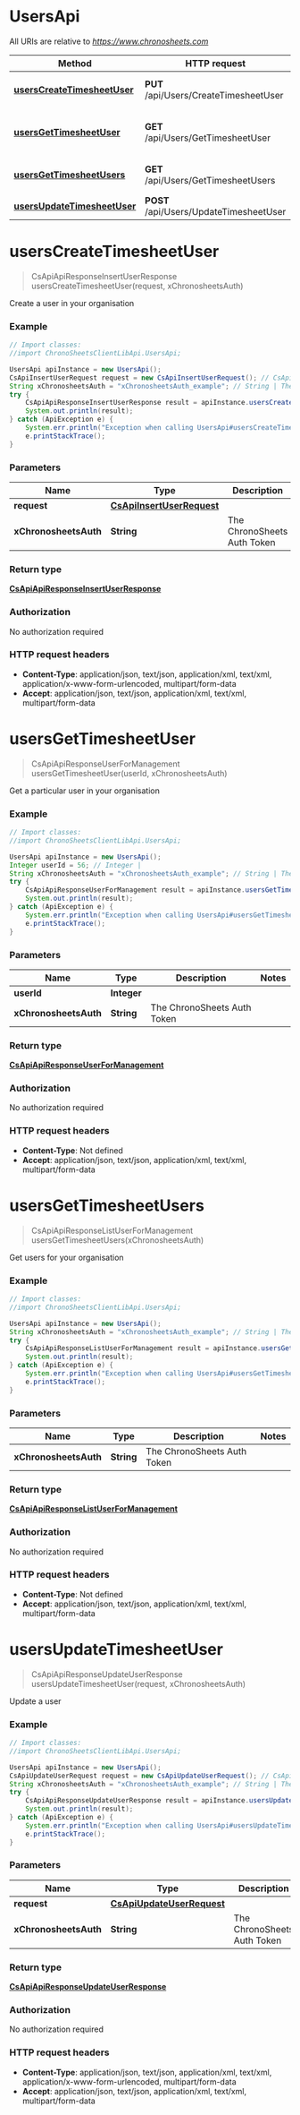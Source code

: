 # UsersApi

All URIs are relative to *https://www.chronosheets.com*

Method | HTTP request | Description
------------- | ------------- | -------------
[**usersCreateTimesheetUser**](UsersApi.md#usersCreateTimesheetUser) | **PUT** /api/Users/CreateTimesheetUser | Create a user in your organisation
[**usersGetTimesheetUser**](UsersApi.md#usersGetTimesheetUser) | **GET** /api/Users/GetTimesheetUser | Get a particular user in your organisation
[**usersGetTimesheetUsers**](UsersApi.md#usersGetTimesheetUsers) | **GET** /api/Users/GetTimesheetUsers | Get users for your organisation
[**usersUpdateTimesheetUser**](UsersApi.md#usersUpdateTimesheetUser) | **POST** /api/Users/UpdateTimesheetUser | Update a user


<a name="usersCreateTimesheetUser"></a>
# **usersCreateTimesheetUser**
> CsApiApiResponseInsertUserResponse usersCreateTimesheetUser(request, xChronosheetsAuth)

Create a user in your organisation

### Example
```java
// Import classes:
//import ChronoSheetsClientLibApi.UsersApi;

UsersApi apiInstance = new UsersApi();
CsApiInsertUserRequest request = new CsApiInsertUserRequest(); // CsApiInsertUserRequest | 
String xChronosheetsAuth = "xChronosheetsAuth_example"; // String | The ChronoSheets Auth Token
try {
    CsApiApiResponseInsertUserResponse result = apiInstance.usersCreateTimesheetUser(request, xChronosheetsAuth);
    System.out.println(result);
} catch (ApiException e) {
    System.err.println("Exception when calling UsersApi#usersCreateTimesheetUser");
    e.printStackTrace();
}
```

### Parameters

Name | Type | Description  | Notes
------------- | ------------- | ------------- | -------------
 **request** | [**CsApiInsertUserRequest**](CsApiInsertUserRequest.md)|  |
 **xChronosheetsAuth** | **String**| The ChronoSheets Auth Token |

### Return type

[**CsApiApiResponseInsertUserResponse**](CsApiApiResponseInsertUserResponse.md)

### Authorization

No authorization required

### HTTP request headers

 - **Content-Type**: application/json, text/json, application/xml, text/xml, application/x-www-form-urlencoded, multipart/form-data
 - **Accept**: application/json, text/json, application/xml, text/xml, multipart/form-data

<a name="usersGetTimesheetUser"></a>
# **usersGetTimesheetUser**
> CsApiApiResponseUserForManagement usersGetTimesheetUser(userId, xChronosheetsAuth)

Get a particular user in your organisation

### Example
```java
// Import classes:
//import ChronoSheetsClientLibApi.UsersApi;

UsersApi apiInstance = new UsersApi();
Integer userId = 56; // Integer | 
String xChronosheetsAuth = "xChronosheetsAuth_example"; // String | The ChronoSheets Auth Token
try {
    CsApiApiResponseUserForManagement result = apiInstance.usersGetTimesheetUser(userId, xChronosheetsAuth);
    System.out.println(result);
} catch (ApiException e) {
    System.err.println("Exception when calling UsersApi#usersGetTimesheetUser");
    e.printStackTrace();
}
```

### Parameters

Name | Type | Description  | Notes
------------- | ------------- | ------------- | -------------
 **userId** | **Integer**|  |
 **xChronosheetsAuth** | **String**| The ChronoSheets Auth Token |

### Return type

[**CsApiApiResponseUserForManagement**](CsApiApiResponseUserForManagement.md)

### Authorization

No authorization required

### HTTP request headers

 - **Content-Type**: Not defined
 - **Accept**: application/json, text/json, application/xml, text/xml, multipart/form-data

<a name="usersGetTimesheetUsers"></a>
# **usersGetTimesheetUsers**
> CsApiApiResponseListUserForManagement usersGetTimesheetUsers(xChronosheetsAuth)

Get users for your organisation

### Example
```java
// Import classes:
//import ChronoSheetsClientLibApi.UsersApi;

UsersApi apiInstance = new UsersApi();
String xChronosheetsAuth = "xChronosheetsAuth_example"; // String | The ChronoSheets Auth Token
try {
    CsApiApiResponseListUserForManagement result = apiInstance.usersGetTimesheetUsers(xChronosheetsAuth);
    System.out.println(result);
} catch (ApiException e) {
    System.err.println("Exception when calling UsersApi#usersGetTimesheetUsers");
    e.printStackTrace();
}
```

### Parameters

Name | Type | Description  | Notes
------------- | ------------- | ------------- | -------------
 **xChronosheetsAuth** | **String**| The ChronoSheets Auth Token |

### Return type

[**CsApiApiResponseListUserForManagement**](CsApiApiResponseListUserForManagement.md)

### Authorization

No authorization required

### HTTP request headers

 - **Content-Type**: Not defined
 - **Accept**: application/json, text/json, application/xml, text/xml, multipart/form-data

<a name="usersUpdateTimesheetUser"></a>
# **usersUpdateTimesheetUser**
> CsApiApiResponseUpdateUserResponse usersUpdateTimesheetUser(request, xChronosheetsAuth)

Update a user

### Example
```java
// Import classes:
//import ChronoSheetsClientLibApi.UsersApi;

UsersApi apiInstance = new UsersApi();
CsApiUpdateUserRequest request = new CsApiUpdateUserRequest(); // CsApiUpdateUserRequest | 
String xChronosheetsAuth = "xChronosheetsAuth_example"; // String | The ChronoSheets Auth Token
try {
    CsApiApiResponseUpdateUserResponse result = apiInstance.usersUpdateTimesheetUser(request, xChronosheetsAuth);
    System.out.println(result);
} catch (ApiException e) {
    System.err.println("Exception when calling UsersApi#usersUpdateTimesheetUser");
    e.printStackTrace();
}
```

### Parameters

Name | Type | Description  | Notes
------------- | ------------- | ------------- | -------------
 **request** | [**CsApiUpdateUserRequest**](CsApiUpdateUserRequest.md)|  |
 **xChronosheetsAuth** | **String**| The ChronoSheets Auth Token |

### Return type

[**CsApiApiResponseUpdateUserResponse**](CsApiApiResponseUpdateUserResponse.md)

### Authorization

No authorization required

### HTTP request headers

 - **Content-Type**: application/json, text/json, application/xml, text/xml, application/x-www-form-urlencoded, multipart/form-data
 - **Accept**: application/json, text/json, application/xml, text/xml, multipart/form-data

